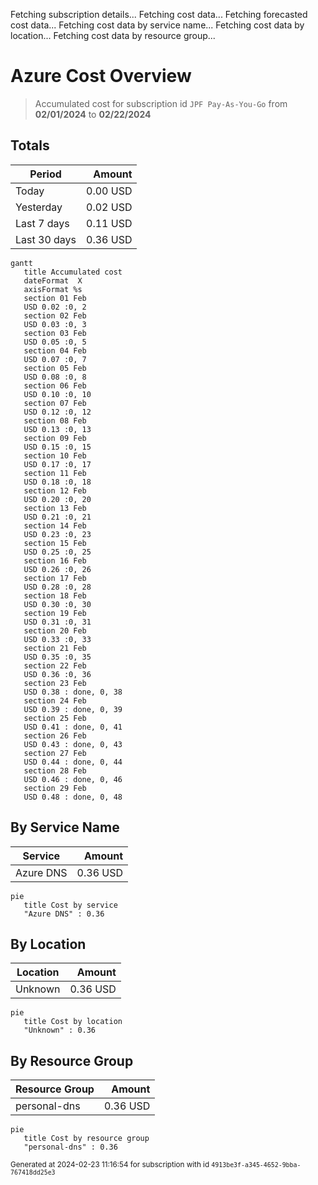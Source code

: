 Fetching subscription details...
Fetching cost data...
Fetching forecasted cost data...
Fetching cost data by service name...
Fetching cost data by location...
Fetching cost data by resource group...
# Azure Cost Overview

> Accumulated cost for subscription id `JPF Pay-As-You-Go` from **02/01/2024** to **02/22/2024**

## Totals

|Period|Amount|
|---|---:|
|Today|0.00 USD|
|Yesterday|0.02 USD|
|Last 7 days|0.11 USD|
|Last 30 days|0.36 USD|

```mermaid
gantt
   title Accumulated cost
   dateFormat  X
   axisFormat %s
   section 01 Feb
   USD 0.02 :0, 2
   section 02 Feb
   USD 0.03 :0, 3
   section 03 Feb
   USD 0.05 :0, 5
   section 04 Feb
   USD 0.07 :0, 7
   section 05 Feb
   USD 0.08 :0, 8
   section 06 Feb
   USD 0.10 :0, 10
   section 07 Feb
   USD 0.12 :0, 12
   section 08 Feb
   USD 0.13 :0, 13
   section 09 Feb
   USD 0.15 :0, 15
   section 10 Feb
   USD 0.17 :0, 17
   section 11 Feb
   USD 0.18 :0, 18
   section 12 Feb
   USD 0.20 :0, 20
   section 13 Feb
   USD 0.21 :0, 21
   section 14 Feb
   USD 0.23 :0, 23
   section 15 Feb
   USD 0.25 :0, 25
   section 16 Feb
   USD 0.26 :0, 26
   section 17 Feb
   USD 0.28 :0, 28
   section 18 Feb
   USD 0.30 :0, 30
   section 19 Feb
   USD 0.31 :0, 31
   section 20 Feb
   USD 0.33 :0, 33
   section 21 Feb
   USD 0.35 :0, 35
   section 22 Feb
   USD 0.36 :0, 36
   section 23 Feb
   USD 0.38 : done, 0, 38
   section 24 Feb
   USD 0.39 : done, 0, 39
   section 25 Feb
   USD 0.41 : done, 0, 41
   section 26 Feb
   USD 0.43 : done, 0, 43
   section 27 Feb
   USD 0.44 : done, 0, 44
   section 28 Feb
   USD 0.46 : done, 0, 46
   section 29 Feb
   USD 0.48 : done, 0, 48
```

## By Service Name

|Service|Amount|
|---|---:|
|Azure DNS|0.36 USD|

```mermaid
pie
   title Cost by service
   "Azure DNS" : 0.36
```

## By Location

|Location|Amount|
|---|---:|
|Unknown|0.36 USD|

```mermaid
pie
   title Cost by location
   "Unknown" : 0.36
```

## By Resource Group

|Resource Group|Amount|
|---|---:|
|personal-dns|0.36 USD|

```mermaid
pie
   title Cost by resource group
   "personal-dns" : 0.36
```

<sup>Generated at 2024-02-23 11:16:54 for subscription with id `4913be3f-a345-4652-9bba-767418dd25e3`</sup>
